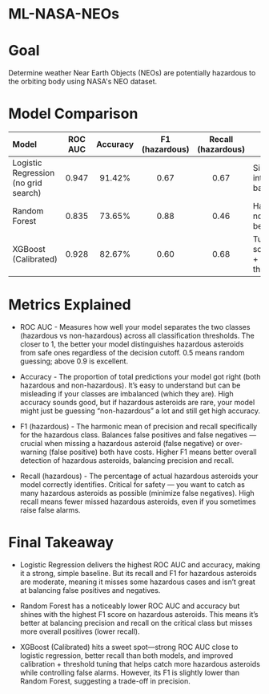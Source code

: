 # ML-NASA-NEOs
# Goal
Determine weather Near Earth Objects (NEOs) are potentially hazardous to the orbiting body using NASA's NEO dataset.

# Model Comparison

| Model             | ROC AUC | Accuracy | F1 (hazardous) | Recall (hazardous) | Notes                          |
|:------------------|:-------:|:--------:|:--------------:|:------------------:|-------------------------------|
| Logistic Regression (no grid search) | 0.947   | 91.42%      | 0.67            | 0.67               | Simple, interpretable baseline |
| Random Forest      | 0.835 | 73.65%     | 0.88           | 0.46               | Handles nonlinearity better    |
| XGBoost (Calibrated)| 0.928|   82.67%   | 0.60       | 0.68          | Tuned scale_pos_weight + calibration + threshold tuning |


# Metrics Explained

 * ROC AUC - Measures how well your model separates the two classes (hazardous vs non-hazardous) across all classification thresholds. The closer to 1, the better your model distinguishes hazardous asteroids from safe ones regardless of the decision cutoff. 0.5 means random guessing; above 0.9 is excellent.
   
 * Accuracy - The proportion of total predictions your model got right (both hazardous and non-hazardous). It’s easy to understand but can be misleading if your classes are imbalanced (which they are). High accuracy sounds good, but if hazardous asteroids are rare, your model might just be guessing “non-hazardous” a lot and still get high accuracy.
   
 * F1 (hazardous) - The harmonic mean of precision and recall specifically for the hazardous class. Balances false positives and false negatives — crucial when missing a hazardous asteroid (false negative) or over-warning (false positive) both have costs. Higher F1 means better overall detection of hazardous asteroids, balancing precision and recall.

 * Recall (hazardous) - The percentage of actual hazardous asteroids your model correctly identifies. Critical for safety — you want to catch as many hazardous asteroids as possible (minimize false negatives). High recall means fewer missed hazardous asteroids, even if you sometimes raise false alarms.
  

# Final Takeaway

 * Logistic Regression delivers the highest ROC AUC and accuracy, making it a strong, simple baseline. But its recall and F1 for hazardous asteroids are moderate, meaning it misses some hazardous cases and isn’t great at balancing false positives and negatives.
   
 * Random Forest has a noticeably lower ROC AUC and accuracy but shines with the highest F1 score on hazardous asteroids. This means it’s better at balancing precision and recall on the critical class but misses more overall positives (lower recall).
   
 * XGBoost (Calibrated) hits a sweet spot—strong ROC AUC close to logistic regression, better recall than both models, and improved calibration + threshold tuning that helps catch more hazardous asteroids while controlling false alarms. However, its F1 is slightly lower than Random Forest, suggesting a trade-off in precision.

